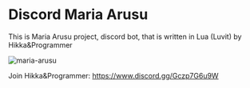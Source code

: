 # Discord Maria Arusu

This is Maria Arusu project, discord bot, that is written in Lua (Luvit) by Hikka&Programmer

![maria-arusu](https://github.com/AlmiriQ/Discord-Maria-Arusu/raw/main/System%CE%B1/data/MariaArusu.webp)

Join Hikka&Programmer: https://www.discord.gg/Gczp7G6u9W 
